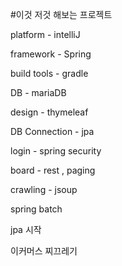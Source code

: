 #이것 저것 해보는 프로젝트



platform - intelliJ



framework - Spring



build tools - gradle



DB - mariaDB


design - thymeleaf


DB Connection - jpa


login - spring security


board - rest , paging


crawling - jsoup


spring batch

jpa 시작

이커머스 찌끄레기

